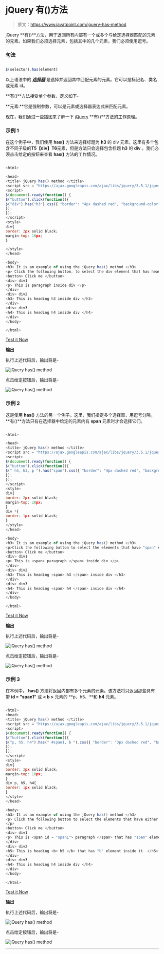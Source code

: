 # jQuery 有()方法

> 原文：<https://www.javatpoint.com/jquery-has-method>

jQuery **有()**方法，用于返回所有内部有一个或多个与给定选择器匹配的元素的元素。如果我们必须选择元素，包括其中的几个元素，我们必须使用逗号。

### 句法

```js

$(selector).has(element)

```

以上语法中的 ***[选择器](https://www.javatpoint.com/jquery-selectors)*** 是选择并返回其中匹配元素的元素。它可以是标记名、类名或元素 id。

**有()**方法接受单个参数，定义如下-

**元素:**它是强制参数，可以是元素或选择器表达式来匹配元素。

现在，我们通过一些插图来了解一下 [jQuery](https://www.javatpoint.com/jquery-tutorial) **有()**方法的工作原理。

### 示例 1

在这个例子中，我们使用 **has()** 方法来选择标题为 **h3** 的 div 元素。这里有多个包含不同子级的**T5【div】T6**元素，但是方法只会选择包含标题 **h3** 的 **div** 。我们必须点击给定的按钮来查看 **has()** 方法的工作情况。

```js

<html>

<head>
<title> jQuery has() method </title>
<script src = "https://ajax.googleapis.com/ajax/libs/jquery/3.5.1/jquery.min.js"> </script>
<script>
$(document).ready(function() {
$("button").click(function(){
$("div").has("h3").css({ "border": "4px dashed red", "background-color": "lightblue" });
});
});
</script>
<style>
div{
border: 2px solid black;
margin-top: 10px;
}

</style>
</head>

<body>
<h3> It is an example of using the jQuery has() method </h3>
<p> Click the following button, to select the div element that has heading h3 inside it. </p>
<button> Click me </button>
<div> div1
<p> This is paragraph inside div </p>
</div>
<div> div2
<h3> This is heading h3 inside div </h3>
</div>
<div> div3
<h4> This is heading h4 inside div </h4>
</div>
</body>

</html>

```

[Test it Now](https://www.javatpoint.com/oprweb/test.jsp?filename=jquery-has-method1)

**输出**

执行上述代码后，输出将是-

![jQuery has() method](img/87bdfb82ec4c5ffde5e5455b41d7d1a5.png)

点击给定按钮后，输出将是-

![jQuery has() method](img/ce32aae5b5bbf410c7c7b8f716f7ceea.png)

### 示例 2

这是使用 **has()** 方法的另一个例子。这里，我们指定多个选择器，用逗号分隔。**有()**方法只有在选择器中给定的元素内有 **span** 元素时才会选择它们。

```js

<html>

<head>
<title> jQuery has() method </title>
<script src = "https://ajax.googleapis.com/ajax/libs/jquery/3.5.1/jquery.min.js"> </script>
<script>
$(document).ready(function() {
$("button").click(function(){
$(" h4, h3, p ").has("span").css({ "border": "4px dashed red", "background-color": "lightblue" });
});
});
</script>
<style>
div{
border: 2px solid black;
margin-top: 10px;
}
div *{
border: 1px solid black;
}
</style>
</head>

<body>
<h3> It is an example of using the jQuery has() method </h3>
<p>Click the following button to select the elements that have "span" element inside them. </p>
<button> Click me </button>
<div> div1
<p> This is <span> paragraph </span> inside div </p>
</div>
<div> div2
<h3> This is heading <span> h3 </span> inside div </h3>
</div>
<div> div3
<h4> This is heading <span> h4 </span> inside div </h4>
</div>
</body>

</html>

```

[Test it Now](https://www.javatpoint.com/oprweb/test.jsp?filename=jquery-has-method2)

**输出**

执行上述代码后，输出将是-

![jQuery has() method](img/5249f5a5c21a3e554011d6d746a2c049.png)

点击给定按钮后，输出将是-

![jQuery has() method](img/3263a798d2155ef3df1f35550f1d4b3c.png)

### 示例 3

在本例中， **has()** 方法将返回内部有多个元素的元素。该方法将只返回那些具有带 **id = "span1"** 或 **< b >** 元素的 **p、h5、**和 **h4** 元素。

```js

<html>
<head>
<title> jQuery has() method </title>
<script src = "https://ajax.googleapis.com/ajax/libs/jquery/3.5.1/jquery.min.js"> </script>
<script>
$(document).ready(function() {
$("button").click(function(){
$("p, h5, h4").has(" #span1, b ").css({ "border": "3px dashed red", "background-color": "lightblue" });
});
});
</script>
<style>
div{
border: 2px solid black;
margin-top: 10px;
}
div p, h5, h4{
border: 1px solid black;
}
</style>
</head>

<body>
<h3> It is an example of using the jQuery has() method </h3>
<p> Click the following button to select the elements that have either "span" or "b" elements inside them.
</p>
<button> Click me </button>
<div> div1
<p> This is <span id = "span1"> paragraph </span> that has "span" element inside it. </p>
</div>
<div> div2
<h5> This is heading <b> h5 </b> that has "b" element inside it. </h5>
</div>
<div> div3
<h4> This is heading h4 inside div </h4>
</div>
</body>

</html>

```

[Test it Now](https://www.javatpoint.com/oprweb/test.jsp?filename=jquery-has-method3)

**输出**

执行上述代码后，输出将是-

![jQuery has() method](img/5d934ce937ad1534250c061f65ddf9b7.png)

点击给定按钮后，输出将是-

![jQuery has() method](img/677c3bc7c385b5f06289a9b754089859.png)

* * *